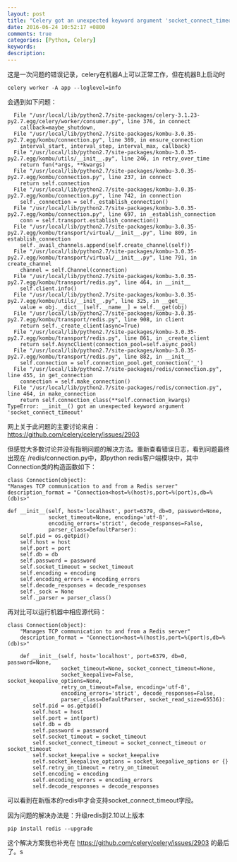 ```yaml
---
layout: post
title: "Celery got an unexpected keyword argument 'socket_connect_timeout'"
date: 2016-06-24 10:52:17 +0800
comments: true
categories: [Python, Celery] 
keywords: 
description: 
---
```


这是一次问题的错误记录，celery在机器A上可以正常工作，但在机器B上启动时

	celery worker -A app --loglevel=info

会遇到如下问题：

	  File "/usr/local/lib/python2.7/site-packages/celery-3.1.23-py2.7.egg/celery/worker/consumer.py", line 376, in connect
	    callback=maybe_shutdown,
	  File "/usr/local/lib/python2.7/site-packages/kombu-3.0.35-py2.7.egg/kombu/connection.py", line 369, in ensure_connection
	    interval_start, interval_step, interval_max, callback)
	  File "/usr/local/lib/python2.7/site-packages/kombu-3.0.35-py2.7.egg/kombu/utils/__init__.py", line 246, in retry_over_time
	    return fun(*args, **kwargs)
	  File "/usr/local/lib/python2.7/site-packages/kombu-3.0.35-py2.7.egg/kombu/connection.py", line 237, in connect
	    return self.connection
	  File "/usr/local/lib/python2.7/site-packages/kombu-3.0.35-py2.7.egg/kombu/connection.py", line 742, in connection
	    self._connection = self._establish_connection()
	  File "/usr/local/lib/python2.7/site-packages/kombu-3.0.35-py2.7.egg/kombu/connection.py", line 697, in _establish_connection
	    conn = self.transport.establish_connection()
	  File "/usr/local/lib/python2.7/site-packages/kombu-3.0.35-py2.7.egg/kombu/transport/virtual/__init__.py", line 809, in establish_connection
	    self._avail_channels.append(self.create_channel(self))
	  File "/usr/local/lib/python2.7/site-packages/kombu-3.0.35-py2.7.egg/kombu/transport/virtual/__init__.py", line 791, in create_channel
	    channel = self.Channel(connection)
	  File "/usr/local/lib/python2.7/site-packages/kombu-3.0.35-py2.7.egg/kombu/transport/redis.py", line 464, in __init__
	    self.client.info()
	  File "/usr/local/lib/python2.7/site-packages/kombu-3.0.35-py2.7.egg/kombu/utils/__init__.py", line 325, in __get__
	    value = obj.__dict__[self.__name__] = self.__get(obj)
	  File "/usr/local/lib/python2.7/site-packages/kombu-3.0.35-py2.7.egg/kombu/transport/redis.py", line 908, in client
	    return self._create_client(async=True)
	  File "/usr/local/lib/python2.7/site-packages/kombu-3.0.35-py2.7.egg/kombu/transport/redis.py", line 861, in _create_client
	    return self.AsyncClient(connection_pool=self.async_pool)
	  File "/usr/local/lib/python2.7/site-packages/kombu-3.0.35-py2.7.egg/kombu/transport/redis.py", line 882, in __init__
	    self.connection = self.connection_pool.get_connection('_')
	  File "/usr/local/lib/python2.7/site-packages/redis/connection.py", line 455, in get_connection
	    connection = self.make_connection()
	  File "/usr/local/lib/python2.7/site-packages/redis/connection.py", line 464, in make_connection
	    return self.connection_class(**self.connection_kwargs)
	TypeError: __init__() got an unexpected keyword argument 'socket_connect_timeout'

网上关于此问题的主要讨论来自： 
https://github.com/celery/celery/issues/2903

但感觉大多数讨论并没有指明问题的解决方法。重新查看错误日志，看到问题最终出现在 /redis/connection.py中，即python redis客户端模块中，其中Connection类的构造函数如下：

	class Connection(object):
    "Manages TCP communication to and from a Redis server"
    description_format = "Connection<host=%(host)s,port=%(port)s,db=%(db)s>"

    def __init__(self, host='localhost', port=6379, db=0, password=None,
                 socket_timeout=None, encoding='utf-8',
                 encoding_errors='strict', decode_responses=False,
                 parser_class=DefaultParser):
        self.pid = os.getpid()
        self.host = host
        self.port = port
        self.db = db
        self.password = password
        self.socket_timeout = socket_timeout
        self.encoding = encoding
        self.encoding_errors = encoding_errors
        self.decode_responses = decode_responses
        self._sock = None
        self._parser = parser_class()
再对比可以运行机器中相应源代码：

	class Connection(object):
	    "Manages TCP communication to and from a Redis server"
	    description_format = "Connection<host=%(host)s,port=%(port)s,db=%(db)s>"
	
	    def __init__(self, host='localhost', port=6379, db=0, password=None,
	                 socket_timeout=None, socket_connect_timeout=None,
	                 socket_keepalive=False, socket_keepalive_options=None,
	                 retry_on_timeout=False, encoding='utf-8',
	                 encoding_errors='strict', decode_responses=False,
	                 parser_class=DefaultParser, socket_read_size=65536):
	        self.pid = os.getpid()
	        self.host = host
	        self.port = int(port)
	        self.db = db
	        self.password = password
	        self.socket_timeout = socket_timeout
	        self.socket_connect_timeout = socket_connect_timeout or socket_timeout
	        self.socket_keepalive = socket_keepalive
	        self.socket_keepalive_options = socket_keepalive_options or {}
	        self.retry_on_timeout = retry_on_timeout
	        self.encoding = encoding
	        self.encoding_errors = encoding_errors
	        self.decode_responses = decode_responses

可以看到在新版本的redis中才会支持socket_connect_timeout字段。

因为问题的解决办法是：升级redis到2.10以上版本

	pip install redis --upgrade
这个解决方案我也补充在 https://github.com/celery/celery/issues/2903 的最后了。s
